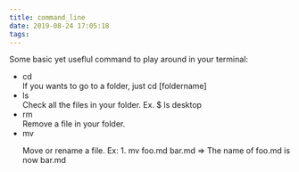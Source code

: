```yaml
---
title: command_line
date: 2019-08-24 17:05:18
tags:
---
```


Some basic yet useflul command to play around in your terminal:
<ul>
    <li>cd</li>
        <span>If you wants to go to a folder, just cd [foldername]</span>
    <li>ls</li>
        <span>Check all the files in your folder. Ex. $ ls desktop
        </span>
    <li>rm</li>
     <span>Remove a file in your folder.
        </span>
    <li>mv</li>
     <p>Move or rename a file. 
     Ex: 1. mv foo.md bar.md => The name of foo.md is now bar.md
        </p>
</ul>
